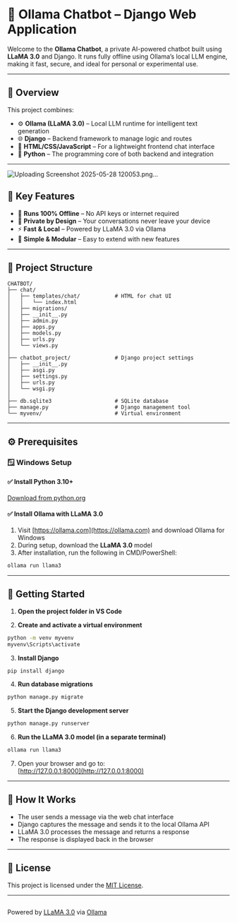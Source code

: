 # 🤖 Ollama Chatbot – Django Web Application

Welcome to the **Ollama Chatbot**, a private AI-powered chatbot built using **LLaMA 3.0** and Django. It runs fully offline using Ollama’s local LLM engine, making it fast, secure, and ideal for personal or experimental use.

---

## 🚀 Overview

This project combines:

- ⚙️ **Ollama (LLaMA 3.0)** – Local LLM runtime for intelligent text generation  
- 🌐 **Django** – Backend framework to manage logic and routes  
- 🎨 **HTML/CSS/JavaScript** – For a lightweight frontend chat interface  
- 🐍 **Python** – The programming core of both backend and integration

---
![Uploading Screenshot 2025-05-28 120053.png…]()


## 🌟 Key Features

- 📴 **Runs 100% Offline** – No API keys or internet required  
- 🔐 **Private by Design** – Your conversations never leave your device  
- ⚡ **Fast & Local** – Powered by LLaMA 3.0 via Ollama  
- 🧩 **Simple & Modular** – Easy to extend with new features

---

## 📂 Project Structure

```
CHATBOT/
├── chat/
│   ├── templates/chat/           # HTML for chat UI
│   │   └── index.html
│   ├── migrations/
│   ├── __init__.py
│   ├── admin.py
│   ├── apps.py
│   ├── models.py
│   ├── urls.py
│   └── views.py
│
├── chatbot_project/              # Django project settings
│   ├── __init__.py
│   ├── asgi.py
│   ├── settings.py
│   ├── urls.py
│   └── wsgi.py
│
├── db.sqlite3                    # SQLite database
├── manage.py                     # Django management tool
└── myvenv/                       # Virtual environment
```

---

## ⚙️ Prerequisites

### 🪟 Windows Setup

#### ✅ Install Python 3.10+
[Download from python.org](https://www.python.org/downloads/windows/)

#### ✅ Install Ollama with LLaMA 3.0
1. Visit [https://ollama.com](https://ollama.com) and download Ollama for Windows  
2. During setup, download the **LLaMA 3.0** model  
3. After installation, run the following in CMD/PowerShell:

```bash
ollama run llama3
```

---

## 🔧 Getting Started

1. **Open the project folder in VS Code**

2. **Create and activate a virtual environment**

```bash
python -m venv myvenv
myvenv\Scripts\activate
```

3. **Install Django**

```bash
pip install django
```

4. **Run database migrations**

```bash
python manage.py migrate
```

5. **Start the Django development server**

```bash
python manage.py runserver
```

6. **Run the LLaMA 3.0 model (in a separate terminal)**

```bash
ollama run llama3
```

7. Open your browser and go to:  
[http://127.0.0.1:8000](http://127.0.0.1:8000)

---

## 🧠 How It Works

- The user sends a message via the web chat interface  
- Django captures the message and sends it to the local Ollama API  
- LLaMA 3.0 processes the message and returns a response  
- The response is displayed back in the browser

---



## 📜 License

This project is licensed under the [MIT License](LICENSE).

---

##

Powered by [LLaMA 3.0](https://ollama.com/library/llama3) via [Ollama](https://ollama.com)
